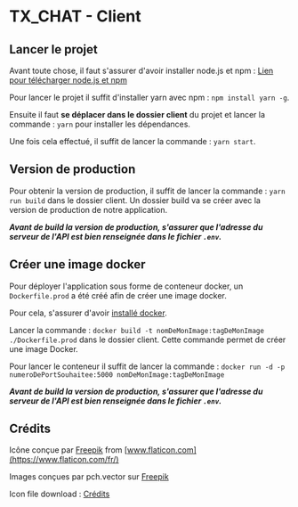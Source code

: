 # TX_CHAT - Client

## Lancer le projet

Avant toute chose, il faut s'assurer d'avoir installer node.js et npm : [Lien pour télécharger node.js et npm](https://nodejs.org/fr/download/)

Pour lancer le projet il suffit d'installer yarn avec npm : ``npm install yarn -g``.

Ensuite il faut **se déplacer dans le dossier client** du projet et lancer la commande : ``yarn`` pour installer les dépendances.

Une fois cela effectué, il suffit de lancer la commande : ``yarn start``.

## Version de production

Pour obtenir la version de production, il suffit de lancer la commande : ``yarn run build`` dans le dossier client. Un dossier build va se créer avec la version de production de notre application.

***Avant de build la version de production, s'assurer que l'adresse du serveur de l'API est bien renseignée dans le fichier ``.env``.***

## Créer une image docker

Pour déployer l'application sous forme de conteneur docker, un ``Dockerfile.prod`` a été créé afin de créer une image docker.

Pour cela, s'assurer d'avoir [installé docker](https://docs.docker.com/get-docker/).

Lancer la commande : ``docker build -t nomDeMonImage:tagDeMonImage ./Dockerfile.prod`` dans le dossier client. Cette commande permet de créer une image Docker.

Pour lancer le conteneur il suffit de lancer la commande : ``docker run -d -p numeroDePortSouhaitee:5000 nomDeMonImage:tagDeMonImage``

***Avant de build la version de production, s'assurer que l'adresse du serveur de l'API est bien renseignée dans le fichier ``.env``.***

## Crédits

Icône conçue par [Freepik](https://www.freepik.com) from [www.flaticon.com](https://www.flaticon.com/fr/)

Images conçues par pch.vector sur [Freepik](https://www.freepik.com)

Icon file download : [Crédits](https://icon-library.com/icon/icon-file-downloads-11.html)